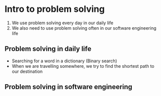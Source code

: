 # Intro to problem solving

1. We use problem solving every day in our daily life
2. We also need to use problem solving often in our software engineering life


## Problem solving in daily life

- Searching for a word in a dictionary (Binary search)
- When we are travelling somewhere, we try to find the shortest path to our destination

## Problem solving in software engineering

